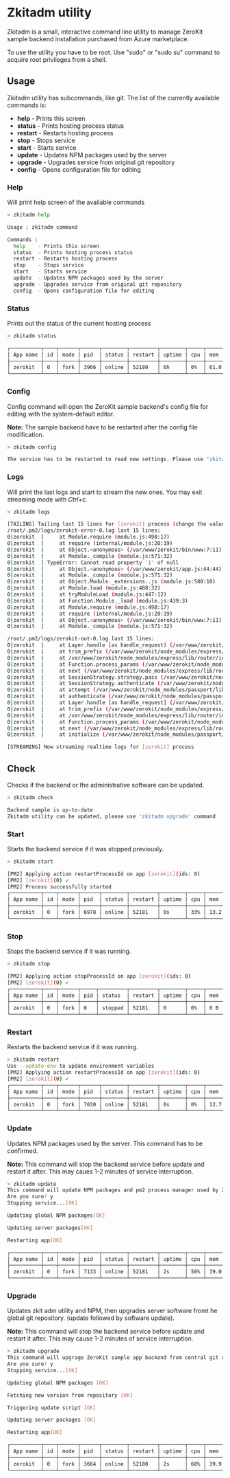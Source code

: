 # Zkitadm utility
Zkitadm is a small, interactive command line utility to manage ZeroKit sample backend installation purchased from Azure marketplace.

To use the utility you have to be root. Use "sudo" or "sudo su" command to acquire root privileges from a shell.

## Usage
Zkitadm utility has subcommands, like git. The list of the currently available commands is:

  - **help** - Prints this screen
  - **status** - Prints hosting process status
  - **restart** - Restarts hosting process
  - **stop** - Stops service
  - **start** - Starts service
  - **update** - Updates NPM packages used by the server
  - **upgrade** - Upgrades service from original git repository
  - **config** - Opens configuration file for editing


### Help
Will print help screen of the available commands

```bash
> zkitadm help

Usage : zkitadm command

Commands :
  help    - Prints this screen
  status  - Prints hosting process status
  restart - Restarts hosting process
  stop    - Stops service
  start   - Starts service
  update  - Updates NPM packages used by the server
  upgrade - Upgrades service from original git repository
  config  - Opens configuration file for editing

```

### Status
Prints out the status of the current hosting process

```bash
> zkitadm status

┌──────────┬────┬──────┬──────┬────────┬─────────┬────────┬─────┬───────────┬──────────┐
│ App name │ id │ mode │ pid  │ status │ restart │ uptime │ cpu │ mem       │ watching │
├──────────┼────┼──────┼──────┼────────┼─────────┼────────┼─────┼───────────┼──────────┤
│ zerokit  │ 0  │ fork │ 3966 │ online │ 52180   │ 6h     │ 0%  │ 61.0 MB   │ disabled │
└──────────┴────┴──────┴──────┴────────┴─────────┴────────┴─────┴───────────┴──────────┘
```

### Config
Config command will open the ZeroKit sample backend's config file for editing with the system-default editor.

**Note:** The sample backend have to be restarted after the config file modification.

```bash
> zkitadm config

The service has to be restarted to read new settings. Please use "zkitadm restart" command.
```

### Logs
Will print the last logs and start to stream the new ones. You may exit streaming mode with *Ctrl+c*.

```bash
> zkitadm logs

[TAILING] Tailing last 15 lines for [zerokit] process (change the value with --lines option)
/root/.pm2/logs/zerokit-error-0.log last 15 lines:
0|zerokit  |     at Module.require (module.js:498:17)
0|zerokit  |     at require (internal/module.js:20:19)
0|zerokit  |     at Object.<anonymous> (/var/www/zerokit/bin/www:7:11)
0|zerokit  |     at Module._compile (module.js:571:32)
0|zerokit  | TypeError: Cannot read property '1' of null
0|zerokit  |     at Object.<anonymous> (/var/www/zerokit/app.js:44:44)
0|zerokit  |     at Module._compile (module.js:571:32)
0|zerokit  |     at Object.Module._extensions..js (module.js:580:10)
0|zerokit  |     at Module.load (module.js:488:32)
0|zerokit  |     at tryModuleLoad (module.js:447:12)
0|zerokit  |     at Function.Module._load (module.js:439:3)
0|zerokit  |     at Module.require (module.js:498:17)
0|zerokit  |     at require (internal/module.js:20:19)
0|zerokit  |     at Object.<anonymous> (/var/www/zerokit/bin/www:7:11)
0|zerokit  |     at Module._compile (module.js:571:32)

/root/.pm2/logs/zerokit-out-0.log last 15 lines:
0|zerokit  |     at Layer.handle [as handle_request] (/var/www/zerokit/node_modules/express/lib/router/layer.js:95:5)
0|zerokit  |     at trim_prefix (/var/www/zerokit/node_modules/express/lib/router/index.js:317:13)
0|zerokit  |     at /var/www/zerokit/node_modules/express/lib/router/index.js:284:7
0|zerokit  |     at Function.process_params (/var/www/zerokit/node_modules/express/lib/router/index.js:335:12)
0|zerokit  |     at next (/var/www/zerokit/node_modules/express/lib/router/index.js:275:10)
0|zerokit  |     at SessionStrategy.strategy.pass (/var/www/zerokit/node_modules/passport/lib/middleware/authenticate.js:325:9)
0|zerokit  |     at SessionStrategy.authenticate (/var/www/zerokit/node_modules/passport/lib/strategies/session.js:71:10)
0|zerokit  |     at attempt (/var/www/zerokit/node_modules/passport/lib/middleware/authenticate.js:348:16)
0|zerokit  |     at authenticate (/var/www/zerokit/node_modules/passport/lib/middleware/authenticate.js:349:7)
0|zerokit  |     at Layer.handle [as handle_request] (/var/www/zerokit/node_modules/express/lib/router/layer.js:95:5)
0|zerokit  |     at trim_prefix (/var/www/zerokit/node_modules/express/lib/router/index.js:317:13)
0|zerokit  |     at /var/www/zerokit/node_modules/express/lib/router/index.js:284:7
0|zerokit  |     at Function.process_params (/var/www/zerokit/node_modules/express/lib/router/index.js:335:12)
0|zerokit  |     at next (/var/www/zerokit/node_modules/express/lib/router/index.js:275:10)
0|zerokit  |     at initialize (/var/www/zerokit/node_modules/passport/lib/middleware/initialize.js:53:5) status: 404, code: 'NotFound' }

[STREAMING] Now streaming realtime logs for [zerokit] process
```

## Check
Checks if the backend or the administrative software can be updated.

```bash
> zkitadm check

Backend sample is up-to-date
Zkitadm utility can be updated, please use 'zkitadm upgrade' command
```

### Start
Starts the backend service if it was stopped previously.

```bash
> zkitadm start

[PM2] Applying action restartProcessId on app [zerokit](ids: 0)
[PM2] [zerokit](0) ✓
[PM2] Process successfully started
┌──────────┬────┬──────┬──────┬────────┬─────────┬────────┬─────┬───────────┬──────────┐
│ App name │ id │ mode │ pid  │ status │ restart │ uptime │ cpu │ mem       │ watching │
├──────────┼────┼──────┼──────┼────────┼─────────┼────────┼─────┼───────────┼──────────┤
│ zerokit  │ 0  │ fork │ 6978 │ online │ 52181   │ 0s     │ 33% │ 13.2 MB   │ disabled │
└──────────┴────┴──────┴──────┴────────┴─────────┴────────┴─────┴───────────┴──────────┘
```

### Stop
Stops the backend service if it was running.

```bash
> zkitadm stop

[PM2] Applying action stopProcessId on app [zerokit](ids: 0)
[PM2] [zerokit](0) ✓
┌──────────┬────┬──────┬─────┬─────────┬─────────┬────────┬─────┬────────┬──────────┐
│ App name │ id │ mode │ pid │ status  │ restart │ uptime │ cpu │ mem    │ watching │
├──────────┼────┼──────┼─────┼─────────┼─────────┼────────┼─────┼────────┼──────────┤
│ zerokit  │ 0  │ fork │ 0   │ stopped │ 52181   │ 0      │ 0%  │ 0 B    │ disabled │
└──────────┴────┴──────┴─────┴─────────┴─────────┴────────┴─────┴────────┴──────────┘
```

### Restart
Restarts the backend service if it was running.

```bash
> zkitadm restart
Use --update-env to update environment variables
[PM2] Applying action restartProcessId on app [zerokit](ids: 0)
[PM2] [zerokit](0) ✓
┌──────────┬────┬──────┬──────┬────────┬─────────┬────────┬─────┬───────────┬──────────┐
│ App name │ id │ mode │ pid  │ status │ restart │ uptime │ cpu │ mem       │ watching │
├──────────┼────┼──────┼──────┼────────┼─────────┼────────┼─────┼───────────┼──────────┤
│ zerokit  │ 0  │ fork │ 7030 │ online │ 52181   │ 0s     │ 0%  │ 12.7 MB   │ disabled │
└──────────┴────┴──────┴──────┴────────┴─────────┴────────┴─────┴───────────┴──────────┘
```

### Update
Updates NPM packages used by the server. This command has to be confirmed.

**Note:** This command will stop the backend service before update and restart it after. This may caues 1-2 minutes of service interruption.

```bash
> zkitadm update
This command will update NPM packages and pm2 process manager used by ZeroKit sample app backend.
Are you sure? y
Stopping service...[OK]

Updating global NPM packages[OK]

Updating server packages[OK]

Restarting app[OK]

┌──────────┬────┬──────┬──────┬────────┬─────────┬────────┬─────┬───────────┬──────────┐
│ App name │ id │ mode │ pid  │ status │ restart │ uptime │ cpu │ mem       │ watching │
├──────────┼────┼──────┼──────┼────────┼─────────┼────────┼─────┼───────────┼──────────┤
│ zerokit  │ 0  │ fork │ 7133 │ online │ 52181   │ 2s     │ 50% │ 39.0 MB   │ disabled │
└──────────┴────┴──────┴──────┴────────┴─────────┴────────┴─────┴───────────┴──────────┘
```

### Upgrade
Updates zkit adm utility and NPM, then upgrades server software fromt he global git repository. (update followed by software update).

**Note:** This command will stop the backend service before update and restart it after. This may cause 1-2 minutes of service interruption.

```bash
> zkitadm upgrade
This command will upgrage ZeroKit sample app backend from central git repository.
Are you sure? y
Stopping service...[OK]

Updating global NPM packages [OK]

Fetching new version from repository [OK]

Triggering update script [OK]

Updating server packages [OK]

Restarting app[OK]

┌──────────┬────┬──────┬──────┬────────┬─────────┬────────┬─────┬───────────┬──────────┐
│ App name │ id │ mode │ pid  │ status │ restart │ uptime │ cpu │ mem       │ watching │
├──────────┼────┼──────┼──────┼────────┼─────────┼────────┼─────┼───────────┼──────────┤
│ zerokit  │ 0  │ fork │ 3664 │ online │ 52180   │ 2s     │ 60% │ 39.9 MB   │ disabled │
└──────────┴────┴──────┴──────┴────────┴─────────┴────────┴─────┴───────────┴──────────┘
```
